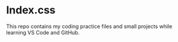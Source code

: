 # Index.css
This repo contains my coding practice files and small projects while learning VS Code and GitHub.
